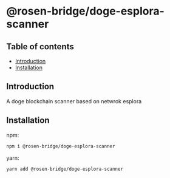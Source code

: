# @rosen-bridge/doge-esplora-scanner

## Table of contents

- [Introduction](#introduction)
- [Installation](#installation)

## Introduction

A doge blockchain scanner based on netwrok esplora

## Installation

npm:

```sh
npm i @rosen-bridge/doge-esplora-scanner
```

yarn:

```sh
yarn add @rosen-bridge/doge-esplora-scanner
```
